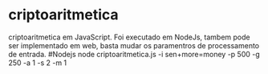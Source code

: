 # criptoaritmetica
criptoaritmetica em JavaScript.
Foi executado em NodeJs, tambem pode ser implementado em web, basta mudar os paramentros de processamento de entrada.
#Nodejs
node criptoaritmetica.js -i sen+more=money -p 500 -g 250 -a 1 -s 2 -m 1

